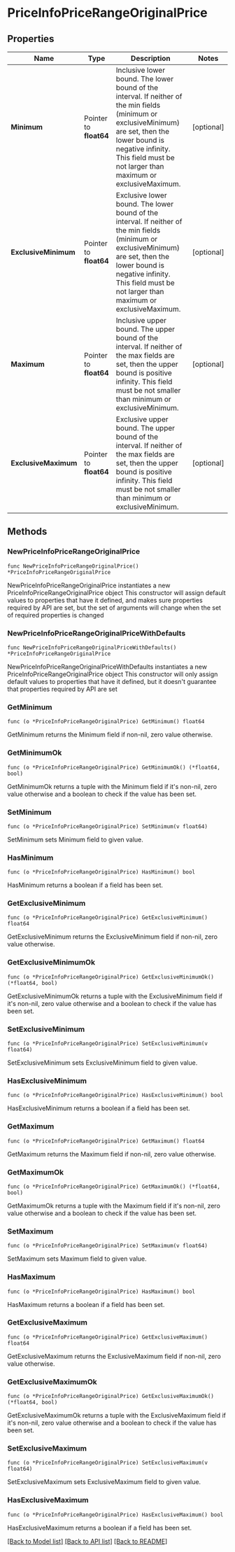 # PriceInfoPriceRangeOriginalPrice

## Properties

Name | Type | Description | Notes
------------ | ------------- | ------------- | -------------
**Minimum** | Pointer to **float64** | Inclusive lower bound. The lower bound of the interval. If neither of the min fields (minimum or exclusiveMinimum) are set, then the lower bound is negative infinity. This field must be not larger than maximum or exclusiveMaximum. | [optional] 
**ExclusiveMinimum** | Pointer to **float64** | Exclusive lower bound. The lower bound of the interval. If neither of the min fields (minimum or exclusiveMinimum) are set, then the lower bound is negative infinity. This field must be not larger than maximum or exclusiveMaximum. | [optional] 
**Maximum** | Pointer to **float64** | Inclusive upper bound. The upper bound of the interval. If neither of the max fields are set, then the upper bound is positive infinity. This field must be not smaller than minimum or exclusiveMinimum. | [optional] 
**ExclusiveMaximum** | Pointer to **float64** | Exclusive upper bound. The upper bound of the interval. If neither of the max fields are set, then the upper bound is positive infinity. This field must be not smaller than minimum or exclusiveMinimum. | [optional] 

## Methods

### NewPriceInfoPriceRangeOriginalPrice

`func NewPriceInfoPriceRangeOriginalPrice() *PriceInfoPriceRangeOriginalPrice`

NewPriceInfoPriceRangeOriginalPrice instantiates a new PriceInfoPriceRangeOriginalPrice object
This constructor will assign default values to properties that have it defined,
and makes sure properties required by API are set, but the set of arguments
will change when the set of required properties is changed

### NewPriceInfoPriceRangeOriginalPriceWithDefaults

`func NewPriceInfoPriceRangeOriginalPriceWithDefaults() *PriceInfoPriceRangeOriginalPrice`

NewPriceInfoPriceRangeOriginalPriceWithDefaults instantiates a new PriceInfoPriceRangeOriginalPrice object
This constructor will only assign default values to properties that have it defined,
but it doesn't guarantee that properties required by API are set

### GetMinimum

`func (o *PriceInfoPriceRangeOriginalPrice) GetMinimum() float64`

GetMinimum returns the Minimum field if non-nil, zero value otherwise.

### GetMinimumOk

`func (o *PriceInfoPriceRangeOriginalPrice) GetMinimumOk() (*float64, bool)`

GetMinimumOk returns a tuple with the Minimum field if it's non-nil, zero value otherwise
and a boolean to check if the value has been set.

### SetMinimum

`func (o *PriceInfoPriceRangeOriginalPrice) SetMinimum(v float64)`

SetMinimum sets Minimum field to given value.

### HasMinimum

`func (o *PriceInfoPriceRangeOriginalPrice) HasMinimum() bool`

HasMinimum returns a boolean if a field has been set.

### GetExclusiveMinimum

`func (o *PriceInfoPriceRangeOriginalPrice) GetExclusiveMinimum() float64`

GetExclusiveMinimum returns the ExclusiveMinimum field if non-nil, zero value otherwise.

### GetExclusiveMinimumOk

`func (o *PriceInfoPriceRangeOriginalPrice) GetExclusiveMinimumOk() (*float64, bool)`

GetExclusiveMinimumOk returns a tuple with the ExclusiveMinimum field if it's non-nil, zero value otherwise
and a boolean to check if the value has been set.

### SetExclusiveMinimum

`func (o *PriceInfoPriceRangeOriginalPrice) SetExclusiveMinimum(v float64)`

SetExclusiveMinimum sets ExclusiveMinimum field to given value.

### HasExclusiveMinimum

`func (o *PriceInfoPriceRangeOriginalPrice) HasExclusiveMinimum() bool`

HasExclusiveMinimum returns a boolean if a field has been set.

### GetMaximum

`func (o *PriceInfoPriceRangeOriginalPrice) GetMaximum() float64`

GetMaximum returns the Maximum field if non-nil, zero value otherwise.

### GetMaximumOk

`func (o *PriceInfoPriceRangeOriginalPrice) GetMaximumOk() (*float64, bool)`

GetMaximumOk returns a tuple with the Maximum field if it's non-nil, zero value otherwise
and a boolean to check if the value has been set.

### SetMaximum

`func (o *PriceInfoPriceRangeOriginalPrice) SetMaximum(v float64)`

SetMaximum sets Maximum field to given value.

### HasMaximum

`func (o *PriceInfoPriceRangeOriginalPrice) HasMaximum() bool`

HasMaximum returns a boolean if a field has been set.

### GetExclusiveMaximum

`func (o *PriceInfoPriceRangeOriginalPrice) GetExclusiveMaximum() float64`

GetExclusiveMaximum returns the ExclusiveMaximum field if non-nil, zero value otherwise.

### GetExclusiveMaximumOk

`func (o *PriceInfoPriceRangeOriginalPrice) GetExclusiveMaximumOk() (*float64, bool)`

GetExclusiveMaximumOk returns a tuple with the ExclusiveMaximum field if it's non-nil, zero value otherwise
and a boolean to check if the value has been set.

### SetExclusiveMaximum

`func (o *PriceInfoPriceRangeOriginalPrice) SetExclusiveMaximum(v float64)`

SetExclusiveMaximum sets ExclusiveMaximum field to given value.

### HasExclusiveMaximum

`func (o *PriceInfoPriceRangeOriginalPrice) HasExclusiveMaximum() bool`

HasExclusiveMaximum returns a boolean if a field has been set.


[[Back to Model list]](../README.md#documentation-for-models) [[Back to API list]](../README.md#documentation-for-api-endpoints) [[Back to README]](../README.md)


